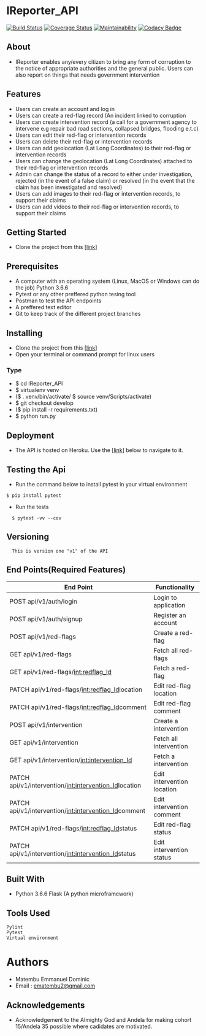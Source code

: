 # IReporter_API

[![Build Status](https://travis-ci.org/ManuelDominic/IReporter_API.svg?branch=develop)](https://travis-ci.org/ManuelDominic/IReporter_API) [![Coverage Status](https://coveralls.io/repos/github/ManuelDominic/IReporter_API/badge.svg?branch=develop)](https://coveralls.io/github/ManuelDominic/IReporter_API?branch=develop) [![Maintainability](https://api.codeclimate.com/v1/badges/b1d60dcdfe7abdbbfdd6/maintainability)](https://codeclimate.com/github/ManuelDominic/IReporter_API/maintainability) [![Codacy Badge](https://api.codacy.com/project/badge/Grade/50263e1fad074ebb8f914be692d1fadc)](https://www.codacy.com/app/ManuelDominic/IReporter_API?utm_source=github.com&amp;utm_medium=referral&amp;utm_content=ManuelDominic/IReporter_API&amp;utm_campaign=Badge_Grade)

## About

  - IReporter enables any/every citizen to bring any form of corruption to the notice of appropriate authorities and the general public. Users can also report on things that needs government intervention

## Features

  - Users can create an account and log in
  - Users can create a red-flag record (An incident linked to corruption
  - Users can create intervention record (a call for a government agency to intervene e.g repair bad road sections, collapsed bridges, flooding e.t.c)
  - Users can edit their red-flag or intervention records
  - Users can delete their red-flag or intervention records
  - Users can add geolocation (Lat Long Coordinates) to their red-flag or intervention records
  - Users can change the geolocation (Lat Long Coordinates) attached to their red-flag or intervention records
  - Admin can change the status of a record to either under investigation, rejected (in the event of a false claim) or resolved (in the event that the claim has been investigated and resolved)
  - Users can add images to their red-flag or intervention records, to support their claims
  - Users can add videos to their red-flag or intervention records, to support their claims

## Getting Started

  - Clone the project from this [[link](https://github.com/ManuelDominic/IReporter_API.git)]

## Prerequisites

  - A computer with an operating system (Linux, MacOS or Windows can do the job) Python 3.6.6
  - Pytest or any other preffered python tesing tool
  - Postman to test the API endpoints
  - A preffered text editor
  - Git to keep track of the different project branches

## Installing

  - Clone the project from this [[link](https://github.com/ManuelDominic/IReporter_API.git)]
  - Open your terminal or command prompt for linux users

### Type

  - $ cd IReporter_API
  - $ virtualenv venv
  - ($ . venv/bin/activate/ $ source venv/Scripts/activate)
  - $ git checkout develop
  - ($ pip install -r requirements.txt)
  - $ python run.py

## Deployment

  - The API is hosted on Heroku. Use the [[link](https://query-api.herokuapp.com/api/v1/)] below to navigate to it.

## Testing the Api

  - Run the command below to install pytest in your virtual environment
```
$ pip install pytest
```
  - Run the tests
```
  $ pytest -vv --cov
```

## Versioning

```
  This is version one "v1" of the API
```
## End Points(Required Features)

|                   End Point                               |           Functionality       |
|  ---------------------------------------------------------|-------------------------------
| POST   api/v1/auth/login                                  | Login to application          |
| POST   api/v1/auth/signup                                 | Register an account           |
| POST   api/v1/red-flags                                   | Create a red-flag             |
| GET    api/v1/red-flags                                   | Fetch all red-flags           |
| GET    api/v1/red-flags/<int:redflag_Id>                  | Fetch a red-flag              |
| PATCH  api/v1/red-flags/<int:redflag_Id>location          | Edit red-flag location        |
| PATCH  api/v1/red-flags/<int:redflag_Id>comment           | Edit red-flag comment         |
| POST   api/v1/intervention                                | Create a intervention         |
| GET    api/v1/intervention                                | Fetch all intervention        |
| GET    api/v1/intervention/<int:intervention_Id>          | Fetch a intervention          |
| PATCH  api/v1/intervention/<int:intervention_Id>location  | Edit intervention location    |
| PATCH  api/v1/intervention/<int:intervention_Id>comment   | Edit intervention comment     |
| PATCH  api/v1/red-flags/<int:redflag_Id>status            | Edit red-flag status          |
| PATCH  api/v1/intervention/<int:intervention_Id>status    | Edit intervention status      |



## Built With

  - Python 3.6.6 Flask (A python microframework)

## Tools Used

```
Pylint
Pytest
Virtual environment
```

# Authors

  - Matembu Emmanuel Dominic
  - Email : ematembu2@gmail.com

## Acknowledgements

  - Acknowledgement to the Almighty God and Andela for making cohort 15/Andela 35 possible where cadidates are motivated.

